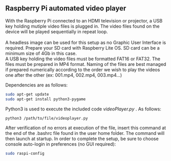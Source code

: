 ## Raspberry Pi automated video player
With the Raspberry Pi connected to an HDMI television or projector, a USB key holding mutiple video files is plugged in. The video files found on the device will be played sequentially in repeat loop.<br/>
<br/>
A headless image can be used for this setup as no Graphic User Interface is required. Prepare your SD card with Raspberry Lite OS. SD card can be a minimum size of 4Gb in this case.<br/>
A USB key holding the video files must be formatted FAT16 or FAT32. The files must be prepared in MP4 format. Naming of the files are best managed if prepared numerically according to the order we wish to play the videos one after the other (ex: 001.mp4, 002.mp4, 003.mp4...) <br/>

Dependencies are as follows:

```bash
sudo apt-get update
sudo apt-get install python3-pygame
```

Python3 is used to execute the included code _videoPlayer.py_ . As follows: <br/>

```bash
python3 /path/to/file/videoplayer.py
```

After verification of no errors at execution of the file, insert this command at the end of the .bashrc file found in the user home folder. The command will then launch at startup. In order to complete the setup, be sure to choose console auto-login in preferences (no GUI required):

```bash
sudo raspi-config
```
